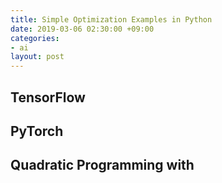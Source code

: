 ```yaml
---
title: Simple Optimization Examples in Python
date: 2019-03-06 02:30:00 +09:00
categories:
- ai
layout: post
---
```


## TensorFlow

## PyTorch

## Quadratic Programming with 


